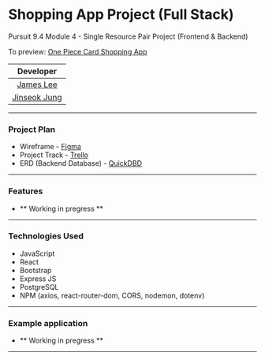 # Shopping App Project (Full Stack)
Pursuit 9.4 Module 4 - Single Resource Pair Project (Frontend & Backend)

To preview: [One Piece Card Shopping App](https://onepiece-card-shopping-app.netlify.app/)

| Developer |
| :--------------: |
| [James Lee](https://github.com/aardvarkpepper) |
| [Jinseok Jung](https://github.com/pjungjs) |

---

### Project Plan

* Wireframe - [Figma](https://www.figma.com/file/bjbeapNRBQcLQW85xs2WsZ/Shopping-Cart-App?type=design&node-id=0%3A1&t=cG60aK6piQvzQMvt-1)
* Project Track - [Trello](https://trello.com/invite/b/mNl61lKU/ATTI0c6955bb6f77bbd6ccd3dcf5a520c22b24034D03/project)
* ERD (Backend Database) - [QuickDBD](./assets/ERD.png)

---

### Features

- ** Working in pregress **

---

### Technologies Used

* JavaScript
* React
* Bootstrap
* Express JS
* PostgreSQL
* NPM (axios, react-router-dom, CORS, nodemon, dotenv)

---

### Example application

- ** Working in pregress **

---
